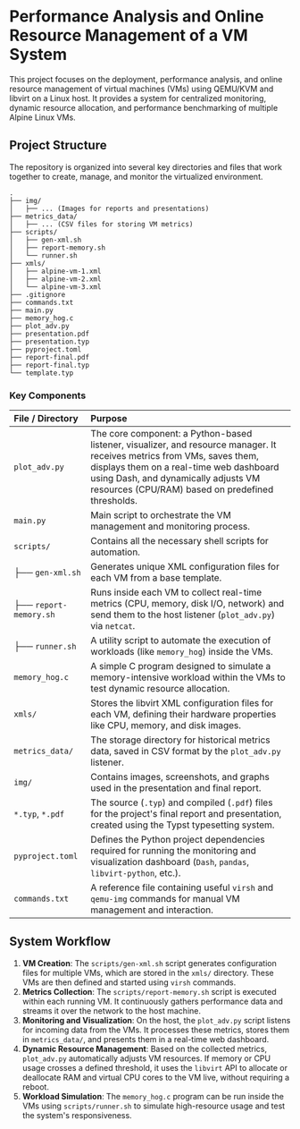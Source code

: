 # Performance Analysis and Online Resource Management of a VM System

This project focuses on the deployment, performance analysis, and online resource management of virtual machines (VMs) using QEMU/KVM and libvirt on a Linux host. It provides a system for centralized monitoring, dynamic resource allocation, and performance benchmarking of multiple Alpine Linux VMs.

## Project Structure

The repository is organized into several key directories and files that work together to create, manage, and monitor the virtualized environment.

```
.
├── img/
│   ├── ... (Images for reports and presentations)
├── metrics_data/
│   ├── ... (CSV files for storing VM metrics)
├── scripts/
│   ├── gen-xml.sh
│   ├── report-memory.sh
│   └── runner.sh
├── xmls/
│   ├── alpine-vm-1.xml
│   ├── alpine-vm-2.xml
│   └── alpine-vm-3.xml
├── .gitignore
├── commands.txt
├── main.py
├── memory_hog.c
├── plot_adv.py
├── presentation.pdf
├── presentation.typ
├── pyproject.toml
├── report-final.pdf
├── report-final.typ
└── template.typ
```

### Key Components

| File / Directory | Purpose |
| :--- | :--- |
| `plot_adv.py` | The core component: a Python-based listener, visualizer, and resource manager. It receives metrics from VMs, saves them, displays them on a real-time web dashboard using Dash, and dynamically adjusts VM resources (CPU/RAM) based on predefined thresholds. |
| `main.py` | Main script to orchestrate the VM management and monitoring process. |
| `scripts/` | Contains all the necessary shell scripts for automation. |
| ├── `gen-xml.sh` | Generates unique XML configuration files for each VM from a base template. |
| ├── `report-memory.sh` | Runs inside each VM to collect real-time metrics (CPU, memory, disk I/O, network) and send them to the host listener (`plot_adv.py`) via `netcat`. |
| ├── `runner.sh` | A utility script to automate the execution of workloads (like `memory_hog`) inside the VMs. |
| `memory_hog.c` | A simple C program designed to simulate a memory-intensive workload within the VMs to test dynamic resource allocation. |
| `xmls/` | Stores the libvirt XML configuration files for each VM, defining their hardware properties like CPU, memory, and disk images. |
| `metrics_data/` | The storage directory for historical metrics data, saved in CSV format by the `plot_adv.py` listener. |
| `img/` | Contains images, screenshots, and graphs used in the presentation and final report. |
| `*.typ`, `*.pdf` | The source (`.typ`) and compiled (`.pdf`) files for the project's final report and presentation, created using the Typst typesetting system. |
| `pyproject.toml` | Defines the Python project dependencies required for running the monitoring and visualization dashboard (`Dash`, `pandas`, `libvirt-python`, etc.). |
| `commands.txt` | A reference file containing useful `virsh` and `qemu-img` commands for manual VM management and interaction. |

## System Workflow

1.  **VM Creation**: The `scripts/gen-xml.sh` script generates configuration files for multiple VMs, which are stored in the `xmls/` directory. These VMs are then defined and started using `virsh` commands.
2.  **Metrics Collection**: The `scripts/report-memory.sh` script is executed within each running VM. It continuously gathers performance data and streams it over the network to the host machine.
3.  **Monitoring and Visualization**: On the host, the `plot_adv.py` script listens for incoming data from the VMs. It processes these metrics, stores them in `metrics_data/`, and presents them in a real-time web dashboard.
4.  **Dynamic Resource Management**: Based on the collected metrics, `plot_adv.py` automatically adjusts VM resources. If memory or CPU usage crosses a defined threshold, it uses the `libvirt` API to allocate or deallocate RAM and virtual CPU cores to the VM live, without requiring a reboot.
5.  **Workload Simulation**: The `memory_hog.c` program can be run inside the VMs using `scripts/runner.sh` to simulate high-resource usage and test the system's responsiveness.
